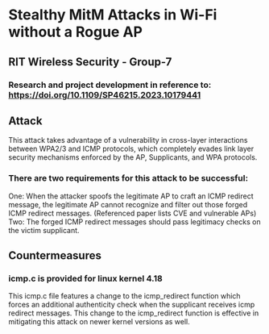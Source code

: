 # Stealthy MitM Attacks in Wi-Fi without a Rogue AP
## RIT Wireless Security - Group-7
### Research and project development in reference to: https://doi.org/10.1109/SP46215.2023.10179441
## Attack
This attack takes advantage of a vulnerability in cross-layer interactions between WPA2/3 and ICMP protocols, which completely evades link layer security mechanisms enforced by the AP, Supplicants, and WPA protocols.
### There are two requirements for this attack to be successful:
One: When the attacker spoofs the legitimate AP to craft an ICMP redirect message, the legitimate AP cannot recognize and filter out those forged ICMP redirect messages. (Referenced paper lists CVE and vulnerable APs)
Two: The forged ICMP redirect messages should pass legitimacy checks on the victim supplicant.
## Countermeasures
### icmp.c is provided for linux kernel 4.18
This icmp.c file features a change to the icmp_redirect function which forces an additional authenticity check when the supplicant receives icmp redirect messages. This change to the icmp_redirect function is effective in mitigating this attack on newer kernel versions as well.
